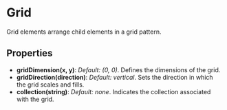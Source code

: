 # Grid
Grid elements arrange child elements in a grid pattern.

## Properties

- **gridDimension(x, y)**: *Default: (0, 0)*. Defines the dimensions of the grid.
- **gridDirection(direction)**: *Default: vertical*. Sets the direction in which the grid scales and fills.
- **collection(string)**: *Default: none*. Indicates the collection associated with the grid.